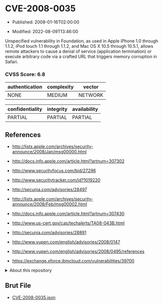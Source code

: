 # CVE-2008-0035

- Published: 2008-01-16T02:00:00

- Modified: 2022-08-09T13:46:00

Unspecified vulnerability in Foundation, as used in Apple iPhone 1.0 through 1.1.2, iPod touch 1.1 through 1.1.2, and Mac OS X 10.5 through 10.5.1, allows remote attackers to cause a denial of service (application termination) or execute arbitrary code via a crafted URL that triggers memory corruption in Safari.

### CVSS Score: **6.8**

| authentication | complexity | vector |
| --- | --- | --- |
| NONE | MEDIUM | NETWORK |

| confidentiality | integrity | availability |
| --- | --- | --- |
| PARTIAL | PARTIAL | PARTIAL |

## References

* http://lists.apple.com/archives/security-announce/2008/Jan/msg00000.html

* http://docs.info.apple.com/article.html?artnum=307302

* http://www.securityfocus.com/bid/27296

* http://www.securitytracker.com/id?1019220

* http://secunia.com/advisories/28497

* http://lists.apple.com/archives/security-announce/2008/Feb/msg00002.html

* http://docs.info.apple.com/article.html?artnum=307430

* http://www.us-cert.gov/cas/techalerts/TA08-043B.html

* http://secunia.com/advisories/28891

* http://www.vupen.com/english/advisories/2008/0147

* http://www.vupen.com/english/advisories/2008/0495/references

* https://exchange.xforce.ibmcloud.com/vulnerabilities/39700

<details>
<summary>About this repository</summary> 

  This repository is part of the project [Live Hack CVE](https://github.com/Live-Hack-CVE). Main website can be found [www.live-hack.org](https://www.live-hack.org) 
  
  Made by [Sn0wAlice](https://github.com/Sn0wAlice) for the people that care about security and need to have a feed of the latest CVEs. Hope you enjoy it, don't forget to star the repo and follow me on [Twitter](https://twitter.com/Sn0wAlice) and [Github](https://github.com/Sn0wAlice). And that is my [personnal website](https://www.alice-snow.me/)

  - [Home Page](https://github.com/Live-Hack-CVE)
  - [Framework](https://github.com/Live-Hack-CVE/cve-framework)
  - [CVE database](https://github.com/Live-Hack-CVE/full_database)
  - [Changelog](https://github.com/Live-Hack-CVE/Changelog)
</details>

## Brut File

* [CVE-2008-0035.json](https://raw.githubusercontent.com/Live-Hack-CVE/full_database/main/cves/2008/CVE-2008-0035.json)

